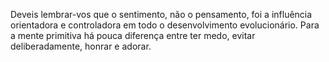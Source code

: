 ﻿Deveis lembrar-vos que o sentimento, não o pensamento, foi a influência orientadora e controladora em todo o desenvolvimento evolucionário. Para a mente primitiva há pouca diferença entre ter medo, evitar deliberadamente, honrar e adorar.